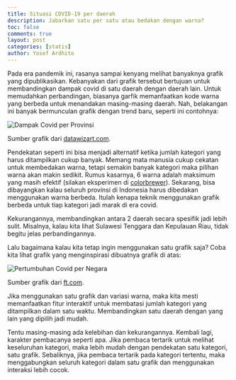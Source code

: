 ```yaml
---
title: Situasi COVID-19 per daerah
description: Jabarkan satu per satu atau bedakan dengan warna?
toc: false
comments: true
layout: post
categories: [statis]
author: Yosef Ardhito
---
```


Pada era pandemik ini, rasanya sampai kenyang melihat banyaknya grafik yang dipublikasikan. Kebanyakan dari grafik tersebut bertujuan untuk membandingkan dampak covid di satu daerah dengan daerah lain. Untuk memudahkan perbandingan, biasanya garfik memanfaatkan kode warna yang berbeda untuk menandakan masing-masing daerah. Nah, belakangan ini banyak bermunculan grafik dengan trend baru, seperti ini contohnya:

![Dampak Covid per Provinsi](/images/2020-05-30-covid1/datawizart.png)

Sumber grafik dari [datawizart.com](https://github.com/dioariadi/covid-19).

Pendekatan seperti ini bisa menjadi alternatif ketika jumlah kategori yang harus ditampilkan cukup banyak. Memang mata manusia cukup cekatan untuk membedakan warna, tetapi semakin banyak kategori maka pilihan warna akan makin sedikit. Rumus kasarnya, 6 warna adalah maksimum yang masih efektif (silakan eksperimen di [colorbrewer](https://colorbrewer2.org/)). Sekarang, bisa dibayangkan kalau seluruh provinsi di Indonesia harus dibedakan menggunakan warna berbeda. Itulah kenapa teknik menggunakan grafik berbeda untuk tiap kategori jadi marak di era covid.

Kekurangannya, membandingkan antara 2 daerah secara spesifik jadi lebih sulit. Misalnya, kalau kita lihat Sulawesi Tenggara dan Kepulauan Riau, tidak begitu jelas perbandingannya.

Lalu bagaimana kalau kita tetap ingin menggunakan satu grafik saja? Coba kita lihat grafik yang menginspirasi dibuatnya grafik di atas:

![Pertumbuhan Covid per Negara](/images/2020-05-30-covid1/ft-covid.png)

Sumber grafik dari [ft.com](https://ig.ft.com/coronavirus-chart/).

Jika menggunakan satu grafik dan variasi warna, maka kita mesti memanfaatkan fitur interaktif untuk membatasi jumlah kategori yang ditampilkan dalam satu waktu. Membandingkan satu daerah dengan yang lain yang dipilih jadi mudah.

Tentu masing-masing ada kelebihan dan kekurangannya. Kembali lagi, karakter pembacanya seperti apa. Jika pembaca tertarik untuk melihat keseluruhan kategori, maka lebih mudah dengan pendekatan satu kategori, satu grafik. Sebaliknya, jika pembaca tertarik pada kategori tertentu, maka menggabungkan seluruh kategori dalam satu grafik dan menggunakan interaksi lebih cocok.